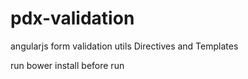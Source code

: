 # pdx-validation
angularjs form validation utils
Directives and Templates

run bower install before run